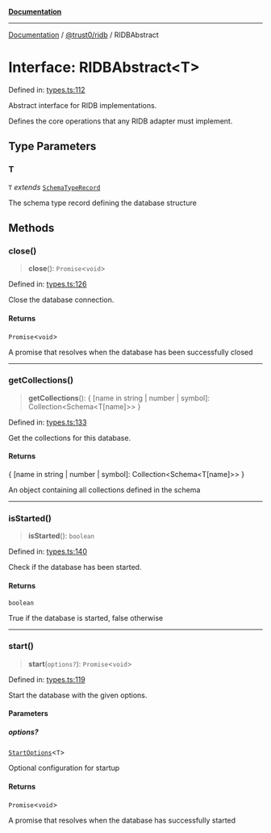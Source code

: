 [**Documentation**](../../../README.md)

***

[Documentation](../../../README.md) / [@trust0/ridb](../README.md) / RIDBAbstract

# Interface: RIDBAbstract\<T\>

Defined in: [types.ts:112](https://github.com/trust0-project/RIDB/blob/3305fbba832297c7c9cd86d5d666516d921be44e/packages/ridb/src/types.ts#L112)

Abstract interface for RIDB implementations.

Defines the core operations that any RIDB adapter must implement.

## Type Parameters

### T

`T` *extends* [`SchemaTypeRecord`](https://github.com/trust0-project/RIDB/docs/@trust0/ridb-core/type-aliases/SchemaTypeRecord.md)

The schema type record defining the database structure

## Methods

### close()

> **close**(): `Promise`\<`void`\>

Defined in: [types.ts:126](https://github.com/trust0-project/RIDB/blob/3305fbba832297c7c9cd86d5d666516d921be44e/packages/ridb/src/types.ts#L126)

Close the database connection.

#### Returns

`Promise`\<`void`\>

A promise that resolves when the database has been successfully closed

***

### getCollections()

> **getCollections**(): \{ \[name in string \| number \| symbol\]: Collection\<Schema\<T\[name\]\>\> \}

Defined in: [types.ts:133](https://github.com/trust0-project/RIDB/blob/3305fbba832297c7c9cd86d5d666516d921be44e/packages/ridb/src/types.ts#L133)

Get the collections for this database.

#### Returns

\{ \[name in string \| number \| symbol\]: Collection\<Schema\<T\[name\]\>\> \}

An object containing all collections defined in the schema

***

### isStarted()

> **isStarted**(): `boolean`

Defined in: [types.ts:140](https://github.com/trust0-project/RIDB/blob/3305fbba832297c7c9cd86d5d666516d921be44e/packages/ridb/src/types.ts#L140)

Check if the database has been started.

#### Returns

`boolean`

True if the database is started, false otherwise

***

### start()

> **start**(`options?`): `Promise`\<`void`\>

Defined in: [types.ts:119](https://github.com/trust0-project/RIDB/blob/3305fbba832297c7c9cd86d5d666516d921be44e/packages/ridb/src/types.ts#L119)

Start the database with the given options.

#### Parameters

##### options?

[`StartOptions`](../type-aliases/StartOptions.md)\<`T`\>

Optional configuration for startup

#### Returns

`Promise`\<`void`\>

A promise that resolves when the database has successfully started
